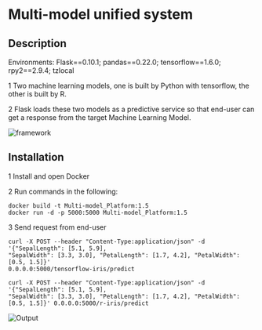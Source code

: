 # Multi-model unified system


## Description

Environments: 
  Flask==0.10.1;
  pandas==0.22.0;
  tensorflow==1.6.0;
  rpy2==2.9.4;
  tzlocal

1 Two machine learning models, one is built by Python with tensorflow, the other is built by R.

2 Flask loads these two models as a predictive service so that end-user can get a response from the target Machine Learning Model.

![framework](https://github.com/XinxinTang/ML-Server-in-Docker-/blob/master/pics/Screen%20Shot%202018-11-24%20at%206.35.59%20PM.png)

## Installation

1 Install and open Docker

2 Run commands in the following:
```
docker build -t Multi-model_Platform:1.5
docker run -d -p 5000:5000 Multi-model_Platform:1.5
```

3 Send request from end-user

```
curl -X POST --header "Content-Type:application/json" -d '{"SepalLength": [5.1, 5.9],
"SepalWidth": [3.3, 3.0], "PetalLength": [1.7, 4.2], "PetalWidth": [0.5, 1.5]}'
0.0.0.0:5000/tensorflow-iris/predict

curl -X POST --header "Content-Type:application/json" -d '{"SepalLength": [5.1, 5.9],
"SepalWidth": [3.3, 3.0], "PetalLength": [1.7, 4.2], "PetalWidth": [0.5, 1.5]}' 0.0.0.0:5000/r-iris/predict
```
![Output](https://github.com/XinxinTang/ML-Server-in-Docker-/blob/master/pics/Screen%20Shot%202018-11-24%20at%206.37.33%20PM.png)
